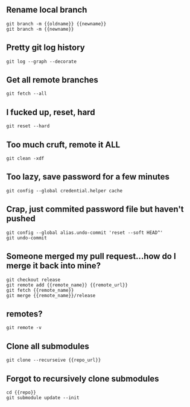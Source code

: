 Rename local branch
-------------------

    git branch -m {{oldname}} {{newname}}
    git branch -m {{newname}}

Pretty git log history
----------------------

    git log --graph --decorate

Get all remote branches
-----------------------

    git fetch --all

I fucked up, reset, hard
------------------------

    git reset --hard

Too much cruft, remote it ALL
-----------------------------

    git clean -xdf

Too lazy, save password for a few minutes
-----------------------------------------

    git config --global credential.helper cache

Crap, just commited password file but haven't pushed
----------------------------------------------------

    git config --global alias.undo-commit 'reset --soft HEAD^'
    git undo-commit

Someone merged my pull request...how do I merge it back into mine?
------------------------------------------------------------------

    git checkout release
    git remote add {{remote_name}} {{remote_url}}
    git fetch {{remote_name}}
    git merge {{remote_name}}/release
    
    
remotes?
--------

    git remote -v

Clone all submodules
--------------------

    git clone --recurseive {{repo_url}}
    
Forgot to recursively clone submodules
--------------------------------------

    cd {{repo}}
    git submodule update --init

    
